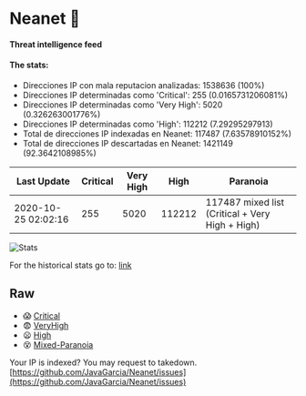 # Neanet :hocho:
#### Threat intelligence feed
#### The stats:

- Direcciones IP con mala reputacion analizadas: 1538636 (100%)
- Direcciones IP determinadas como 'Critical':  255 (0.0165731206081%)
- Direcciones IP determinadas como 'Very High':  5020 (0.326263001776%)
- Direcciones IP determinadas como 'High':  112212 (7.29295297913)
- Total de direcciones IP indexadas en Neanet:  117487 (7.63578910152%)
- Total de direcciones IP descartadas en Neanet:  1421149 (92.3642108985%)

| Last Update | Critical | Very High | High | Paranoia |
| --- | --- | --- | --- | --- |
| 2020-10-25 02:02:16 | 255 | 5020 | 112212 | 117487 mixed list (Critical + Very High + High)|

![Stats](https://docs.google.com/spreadsheets/d/e/2PACX-1vSnaNMIXVabIpDJjufMlzH7poXnshF3mgd8Is1g9ytUEzVsP5my4Trn8f-xkoLLQ38xpL3HtmUexLo6/pubchart?oid=501124687&format=image)

For the historical stats go to: [link](/stats.csv)
## Raw
- :scream: [Critical](https://raw.githubusercontent.com/JavaGarcia/Neanet/master/blacklists/neanet_critical.txt)
- :fearful: [VeryHigh](https://raw.githubusercontent.com/JavaGarcia/Neanet/master/blacklists/neanet_veryHigh.txtt)
- :frowning: [High](https://raw.githubusercontent.com/JavaGarcia/Neanet/master/blacklists/neanet_high.txt)
- :dizzy_face: [Mixed-Paranoia](https://raw.githubusercontent.com/JavaGarcia/Neanet/master/blacklists/neanet_all.txt)


Your IP is indexed? You may request to takedown. [https://github.com/JavaGarcia/Neanet/issues](https://github.com/JavaGarcia/Neanet/issues)

















































































































































































































































































































































































































































































































































































































































































































































































































































































































































































































































































































































































































































































































































































































































































































































































































































































































